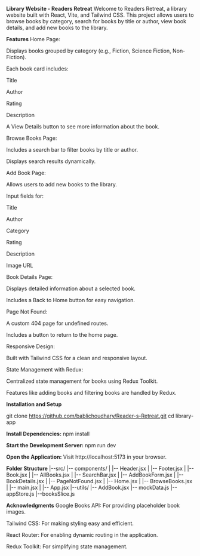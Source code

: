 **Library Website - Readers Retreat**
Welcome to Readers Retreat, a library website built with React, Vite, and Tailwind CSS. This project allows users to browse books by category, search for books by title or author, view book details, and add new books to the library.

**Features**
Home Page:

Displays books grouped by category (e.g., Fiction, Science Fiction, Non-Fiction).

Each book card includes:

Title

Author

Rating

Description

A View Details button to see more information about the book.

Browse Books Page:

Includes a search bar to filter books by title or author.

Displays search results dynamically.

Add Book Page:

Allows users to add new books to the library.

Input fields for:

Title

Author

Category

Rating

Description

Image URL

Book Details Page:

Displays detailed information about a selected book.

Includes a Back to Home button for easy navigation.

Page Not Found:

A custom 404 page for undefined routes.

Includes a button to return to the home page.

Responsive Design:

Built with Tailwind CSS for a clean and responsive layout.

State Management with Redux:

Centralized state management for books using Redux Toolkit.

Features like adding books and filtering books are handled by Redux.



**Installation and Setup**

git clone  https://github.com/bablichoudhary/Reader-s-Retreat.git
cd library-app

**Install Dependencies:**
npm install

**Start the Development Server:**
npm run dev


**Open the Application:**
Visit http://localhost:5173 in your browser.

**Folder Structure**
|--src/
   |-- components/
   |   |-- Header.jsx
   |   |-- Footer.jsx
   |   |-- Book.jsx
   |   |-- AllBooks.jsx
   |   |-- SearchBar.jsx
   |   |-- AddBookForm.jsx
   |   |-- BookDetails.jsx
   |   |-- PageNotFound.jsx
   |   |-- Home.jsx
   |   |-- BrowseBooks.jsx
   |   |-- main.jsx
   |   |-- App.jsx
|--utils/
   |-- AddBook.jsx
   |-- mockData.js
   |--appStore.js
   |--booksSlice.js


**Acknowledgments**
Google Books API: For providing placeholder book images.

Tailwind CSS: For making styling easy and efficient.

React Router: For enabling dynamic routing in the application.

Redux Toolkit: For simplifying state management.
   
   


